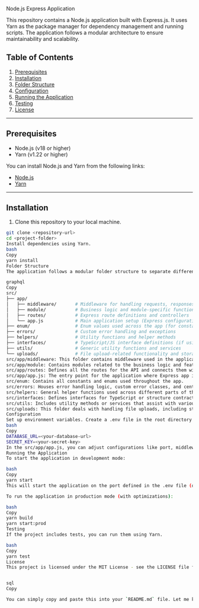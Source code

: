  Node.js Express Application

This repository contains a Node.js application built with Express.js. It uses Yarn as the package manager for dependency management and running scripts. The application follows a modular architecture to ensure maintainability and scalability.

## Table of Contents

1. [Prerequisites](#prerequisites)
2. [Installation](#installation)
3. [Folder Structure](#folder-structure)
4. [Configuration](#configuration)
5. [Running the Application](#running-the-application)
6. [Testing](#testing)
7. [License](#license)

---

## Prerequisites

- Node.js (v18 or higher)
- Yarn (v1.22 or higher)

You can install Node.js and Yarn from the following links:
- [Node.js](https://nodejs.org/)
- [Yarn](https://yarnpkg.com/)

---

## Installation

1. Clone this repository to your local machine.

```bash
git clone <repository-url>
cd <project-folder>
Install dependencies using Yarn.
bash
Copy
yarn install
Folder Structure
The application follows a modular folder structure to separate different concerns:

graphql
Copy
src/
├── app/
│   ├── middleware/       # Middleware for handling requests, responses, and errors
│   ├── module/           # Business logic and module-specific functions
│   ├── routes/           # Express route definitions and controllers
│   └── app.js            # Main application setup (Express configuration)
├── enum/                 # Enum values used across the app (for constants)
├── errors/               # Custom error handling and exceptions
├── helpers/              # Utility functions and helper methods
├── interfaces/           # TypeScript/JS interface definitions (if using TS)
├── utils/                # Generic utility functions and services
└── uploads/              # File upload-related functionality and storage
src/app/middleware: This folder contains middleware used in the application for request processing, logging, authorization, etc.
src/app/module: Contains modules related to the business logic and feature-specific implementations.
src/app/routes: Defines all the routes for the API and connects them with controllers or modules.
src/app/app.js: The entry point for the application where Express app is configured, and middleware is applied.
src/enum: Contains all constants and enums used throughout the app.
src/errors: Houses error handling logic, custom error classes, and centralized error responses.
src/helpers: General helper functions used across different parts of the application.
src/interfaces: Defines interfaces for TypeScript or structure contracts for JavaScript (if applicable).
src/utils: Includes utility methods or services that assist with various functions, such as validation, authentication, etc.
src/uploads: This folder deals with handling file uploads, including storage, validation, and retrieval.
Configuration
Set up environment variables. Create a .env file in the root directory and define necessary configurations such as API keys, database connections, etc.
bash
Copy
DATABASE_URL=<your-database-url>
SECRET_KEY=<your-secret-key>
In the src/app/app.js, you can adjust configurations like port, middleware, and route setup as required.
Running the Application
To start the application in development mode:

bash
Copy
yarn start
This will start the application on the port defined in the .env file (default is usually 3000).

To run the application in production mode (with optimizations):

bash
Copy
yarn build
yarn start:prod
Testing
If the project includes tests, you can run them using Yarn.

bash
Copy
yarn test
License
This project is licensed under the MIT License - see the LICENSE file for details.


sql
Copy

You can simply copy and paste this into your `README.md` file. Let me know if you need any further changes!


